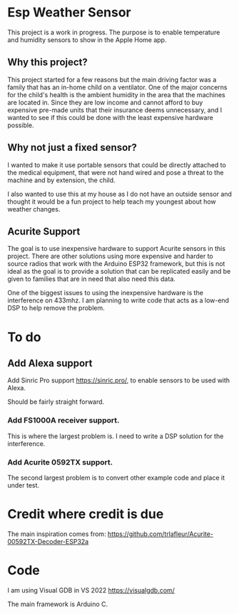 # Esp Weather Sensor

This project is a work in progress. The purpose is to enable temperature and humidity sensors to show in the Apple Home app. 
## Why this project?
This project started for a few reasons but the main driving factor was a family that has an in-home child on a ventilator. One of the major concerns for the child's health is the ambient humidity in the area that the machines are located in. Since they are low income and cannot afford to buy expensive pre-made units that their insurance deems unnecessary, and I wanted to see if this could be done with the least expensive hardware possible. 

## Why not just a fixed sensor?
I wanted to make it use portable sensors that could be directly attached to the medical equipment, that were not hand wired and pose a threat to the machine and by extension, the child. 

I also wanted to use this at my house as I do not have an outside sensor and thought it would be a fun project to help teach my youngest about how weather changes.

## Acurite Support
The goal is to use inexpensive hardware to support Acurite sensors in this project. There are other solutions using more expensive and harder to source radios that work with the Arduino ESP32 framework, but this is not ideal as the goal is to provide a solution that can be replicated easily and be given to families that are in need that also need this data.

One of the biggest issues to using the inexpensive hardware is the interference on 433mhz. I am planning to write code that acts as a low-end DSP to help remove the  problem.

# To do
## Add Alexa support
Add Sinric Pro support <https://sinric.pro/>,  to enable sensors to be used with Alexa.

Should be fairly straight forward.

### Add  FS1000A receiver support.
This is where the largest problem is.  I need to write a DSP solution for the interference.

### Add Acurite 0592TX support.
The second largest problem is to convert other example code and place it under test. 


# Credit where credit is due
The main inspiration comes from:
https://github.com/trlafleur/Acurite-00592TX-Decoder-ESP32a

# Code
I am using Visual GDB in VS 2022
https://visualgdb.com/

The main framework is Arduino C.